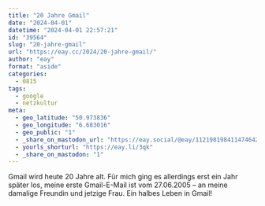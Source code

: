 ```yaml
---
title: "20 Jahre Gmail"
date: "2024-04-01"
datetime: "2024-04-01 22:57:21"
id: "39564"
slug: "20-jahre-gmail"
url: "https://eay.cc/2024/20-jahre-gmail/"
author: "eay"
format: "aside"
categories:
  - 0815
tags:
  - google
  - netzkultur
meta:
  - geo_latitude: "50.973836"
  - geo_longitude: "6.683016"
  - geo_public: "1"
  - _share_on_mastodon_url: "https://eay.social/@eay/112198198411474642"
  - yourls_shorturl: "https://eay.li/3qk"
  - _share_on_mastodon: "1"
---
```


Gmail wird heute 20 Jahre alt. Für mich ging es allerdings erst ein Jahr später los, meine erste Gmail-E-Mail ist vom 27.06.2005 – an meine damalige Freundin und jetzige Frau. Ein halbes Leben in Gmail!
